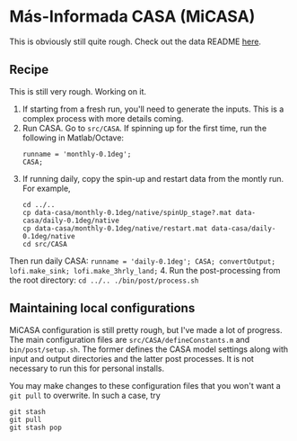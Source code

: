 # Más-Informada CASA (MiCASA)

This is obviously still quite rough. Check out the data README
[here](https://portal.nccs.nasa.gov/datashare/gmao/geos_carb/MiCASA/v1/MiCASA_README.pdf).

## Recipe
This is still very rough. Working on it.
1. If starting from a fresh run, you'll need to generate the inputs. This is a
complex process with more details coming.
2. Run CASA. Go to `src/CASA`. If spinning up for the first time, run the
following in Matlab/Octave:
    ```
    runname = 'monthly-0.1deg';
    CASA;
    ```
3. If running daily, copy the spin-up and restart data from the montly run. For
example,
    ```
    cd ../..
    cp data-casa/monthly-0.1deg/native/spinUp_stage?.mat data-casa/daily-0.1deg/native
    cp data-casa/monthly-0.1deg/native/restart.mat data-casa/daily-0.1deg/native
    cd src/CASA
    ```
Then run daily CASA:
    ```
    runname = 'daily-0.1deg';
    CASA;
    convertOutput;
    lofi.make_sink;
    lofi.make_3hrly_land;
    ```
4. Run the post-processing from the root directory:
    ```
    cd ../..
    ./bin/post/process.sh
    ```

## Maintaining local configurations
MiCASA configuration is still pretty rough, but I've made a lot of progress.
The main configuration files are `src/CASA/defineConstants.m` and
`bin/post/setup.sh`. The former defines the CASA model settings along with
input and output directories and the latter post processes. It is not necessary
to run this for personal installs.

You may make changes to these configuration files that you won't want a `git
pull` to overwrite. In such a case, try
```
git stash
git pull
git stash pop
```
